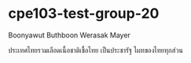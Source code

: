 # cpe103-test-group-20

Boonyawut Buthboon
Werasak Mayer

ประเทศไทยรวมเลือดเนื้อชาติเชื้อไทย
เป็นประชารัฐ ไผทของไทยทุกส่วน
